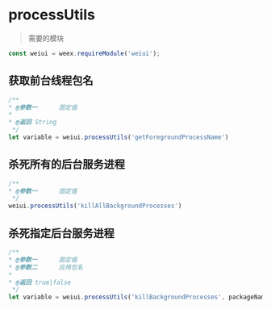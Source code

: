 # processUtils

> 需要的模块

```js
const weiui = weex.requireModule('weiui');
```

## 获取前台线程包名
```js
/**
* @参数一      固定值
* 
* @返回 String
 */
let variable = weiui.processUtils('getForegroundProcessName')
```

## 杀死所有的后台服务进程
```js
/**
* @参数一      固定值
 */
weiui.processUtils('killAllBackgroundProcesses')
```

## 杀死指定后台服务进程
```js
/**
* @参数一      固定值
* @参数二      应用包名
* 
* @返回 true|false
 */
let variable = weiui.processUtils('killBackgroundProcesses', packageName)
```




